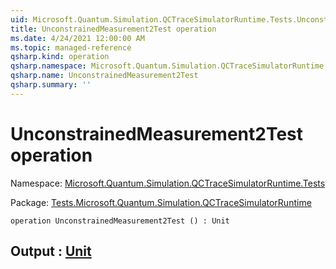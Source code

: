 ```yaml
---
uid: Microsoft.Quantum.Simulation.QCTraceSimulatorRuntime.Tests.UnconstrainedMeasurement2Test
title: UnconstrainedMeasurement2Test operation
ms.date: 4/24/2021 12:00:00 AM
ms.topic: managed-reference
qsharp.kind: operation
qsharp.namespace: Microsoft.Quantum.Simulation.QCTraceSimulatorRuntime.Tests
qsharp.name: UnconstrainedMeasurement2Test
qsharp.summary: ''
---
```


# UnconstrainedMeasurement2Test operation

Namespace: [Microsoft.Quantum.Simulation.QCTraceSimulatorRuntime.Tests](xref:Microsoft.Quantum.Simulation.QCTraceSimulatorRuntime.Tests)

Package: [Tests.Microsoft.Quantum.Simulation.QCTraceSimulatorRuntime](https://nuget.org/packages/Tests.Microsoft.Quantum.Simulation.QCTraceSimulatorRuntime)




```qsharp
operation UnconstrainedMeasurement2Test () : Unit
```


## Output : [Unit](xref:microsoft.quantum.qsharp.valueliterals#unit-literal)

